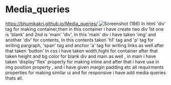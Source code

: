 # Media_queries
https://bhumikakri.github.io/Media_queries/
![Screenshot (186)](https://github.com/Bhumikakri/Media_queries/assets/128302166/adaad369-1978-46e9-9ce9-c596b3a0940d)
In html 
'div' tag for making container,then
in this container i have create two div
1st one is 'blank' and 2nd is 'main' 'div',
In this 'main' div i have taken 'img' and another 'div' for contents,
In this contents taken 'h1' tag and 'p' tag for writing pargraph,
'span' tag and anchor 'a' tag for writing links as well after that taken 'button'
In css 
i have taken width,hight for container
after that taken height and bg color for blank div and main as well ,
in main i have taken 'display''flex' property for making inline and 
after that i have use in img position property ,
and i have given margin padding etc all requirments properties for making similar ui and for responsive 
i have add media queries thats all.
